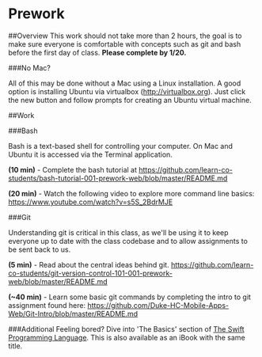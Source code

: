 # Prework

##Overview
This work should not take more than 2 hours, the goal is to make sure everyone is comfortable with concepts such as git and bash before the first day of class.  **Please complete by 1/20.**

###No Mac?

All of this may be done without a Mac using a Linux installation.  A good option is installing Ubuntu via virtualbox (<http://virtualbox.org>).  Just click the new button and follow prompts for creating an Ubuntu virtual machine.  

##Work

###Bash

Bash is a text-based shell for controlling your computer.  On Mac and Ubuntu it is accessed via the Terminal application.

**(10 min)** - Complete the bash tutorial at <https://github.com/learn-co-students/bash-tutorial-001-prework-web/blob/master/README.md>

**(20 min)** - Watch the following video to explore more command line basics:
<https://www.youtube.com/watch?v=s5S_2BdrMJE>


###Git

Understanding git is critical in this class, as we'll be using it to keep everyone up to date with the class codebase and to allow assignments to be sent back to us.

**(5 min)** - Read about the central ideas behind git.
https://github.com/learn-co-students/git-version-control-101-001-prework-web/blob/master/README.md

**(~40 min)** - Learn some basic git commands by completing the intro to git assignment found here:
<https://github.com/Duke-HC-Mobile-Apps-Web/Git-Intro/blob/master/README.md>

###Additional
Feeling bored? Dive into 'The Basics' section of [The Swift Programming Language](https://developer.apple.com/library/ios/documentation/Swift/Conceptual/Swift_Programming_Language/).  This is also available as an iBook with the same title.
